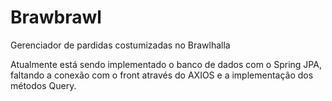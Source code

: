 # Brawbrawl
Gerenciador de pardidas costumizadas no Brawlhalla

Atualmente está sendo implementado o banco de dados com o Spring JPA, faltando a conexão com o front através do AXIOS e a implementação dos métodos Query.

